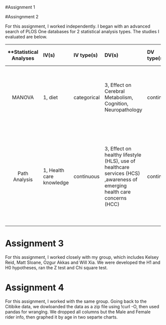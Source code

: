 
#Assignment 1

#Assingnment 2

For this assignment, I worked independently. I began with an advanced search of PLOS One databases for 2 statistical analysis types. The studies I evaluated are below. 

| **Statistical Analyses	|  IV(s)  |  IV type(s) |  DV(s)  |  DV type(s)  |  Control Var | Control Var type  | Question to be answered | _H0_ | alpha | link to paper **| 
|:----------:|:----------|:------------|:-------------|:-------------|:------------|:------------- |:------------------|:----:|:-------:|:-------|
MANOVA	| 1, diet| categorical | 3, Effect on Cerebral Metabolism, Cognition, Neuropathology| continuous| 1, mouse heredity | categorical| Extent to which 2 nutrient rich diets modulate Alzheimer Disease-related mechanisms in the brain| cognition test groups <= cognition control group | 0.05 | [Effects of Specific Multi-Nutrient Enriched Diets on Cerebral Metabolism, Cognition and Neuropathology in AbPPswe-PS1dE9 Mice](http://journals.plos.org/plosone/article?id=10.1371/journal.pone.0075393) |
Path Analysis	| 1, Health care knowledge| continuous | 3, Effect on healthy lifestyle (HLS), use of healthcare services (HCS) ,awareness of emerging health care concerns (HCC)| continuous| n/a | n/a | Determine wether taking a course in Immunology, which is expected to improve health care knowledge, actually had a postive influence on HLS, HCS and HCC| health care knowledge test groups <= control group | 0.05 | [Influence of Immunology Knowledge on Healthcare and Healthy Lifestyle](http://journals.plos.org/plosone/article?id=10.1371/journal.pone.0159767) |
 |||||||||
 
 # Assignment 3
 
 For this assignment, I worked closely with my group, which includes Kelsey Reid, Matt Sloane, Ozgur Akkas and Will Xia. We were developed the H1 and H0 hypotheses, ran the Z test and Chi square test. 
 
 # Assignment 4
 
 For this assignment, I worked with the same group. Going back to the Citibike data, we dowloanded the data as a zip file using !curl -O, then used pandas for wranglng. We dropped all columns but the Male and Female rider info, then graphed it by age in two separte charts. 
 
 
